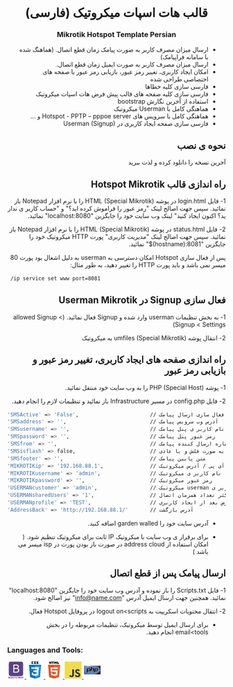 <h1 align="center">قالب هات اسپات میکروتیک (فارسی)</h1>
<h3 align="center">Mikrotik Hotspot Template Persian</h3>


<div dir="rtl">
 
* ارسال میزان مصرف کاربر به صورت پیامک زمان قطع اتصال. (هماهنگ شده با سامانه فراپیامک)
* ارسال میزان مصرف کاربر به صورت ایمیل زمان قطع اتصال.
* امکان ایجاد کاربری، تغییر رمز عبور، بازیابی رمز عبور با صفحه های اختصاصی طراحی شده
* فارسی سازی کلیه خطاها
* فارسی سازی کلیه صفحه های قالب پیش فرض هات اسپات میکروتیک
* استفاده از آخرین نگارش bootstrap
* هماهنگی کامل با Userman میکروتیک
* هماهنگی کامل با سرویس های Hotspot - PPTP – pppoe server و ...
* فارسی سازی صفحه ایجاد کاربری در Userman (Signup)

 
## نحوه ی نصب

آخرین نسخه را دانلود کرده و لذت ببرید


## راه اندازی قالب Hotspot Mikrotik 


1- فایل login.html در پوشه HTML (Special Mikrotik) را با نرم افزار Notepad باز نمائید. سپس جهت اصالح لینک "رمز عبور را فراموش 
کرده اید؟" و "حساب کاربر ی ندار ید؟ اکنون ایجاد کنید" لینک وب سایت خود را جایگزین "localhost:8080" 
نمائید.

 2- فایل status.html در پوشه HTML (Special Mikrotik) را با نرم افزار Notepad باز نمائید. سپس جهت اصالح لینک "مدیریت کاربری" 
پورت HTTP میکروتیک خود را جایگزین "8081:(hostname)$" نمائید.
 
  پس از فعال سازی Hotspot امکان دسترسی به userman به دلیل اشغال بود پورت 80 میسر نمی باشد و 
باید پورت HTTP را تغییر دهید، به طور مثال:

</div>

```bash
 /ip service set www port=8081
```
 
 <div dir="rtl">
 
## فعال سازی Signup در Userman Mikrotik
 
1- به بخش تنظیمات userman وارد شده و Signup فعال نمائید. (allowed Signup < Signup < Settings)

2- انتقال پوشه umfiles (Special Mikrotik) به میکروتیک 

 ## راه اندازی صفحه های ایجاد کاربری، تغییر رمز عبور و بازیابی رمز عبور
 
 1- پوشه PHP (Special Host) را به وب سایت خود منتقل نمائید.
 
 2- فایل config.php در مسیر Infrastructure باز نمائید و تنظیمات لازم را انجام دهید.
</div>

```bash
'SMSActive' => 'False',                       // فعال یا غیر فعال سازی ارسال پیامک
'SMSaddress' => '',                           // آدرس وب سرویس پیامک
'SMSusername' => '',                          // نام کاربر ی پنل پیامک
'SMSpassword' => '',                          // رمز عبور پنل پیامک 
'SMSfrom' => '',                              // شماره ارسال کننده پیامک
'SMSisflash' => false,                        // نوع ارسال: به صورت فلش و یا عادی
'SMSfooter' => '',                            // متن پایین پیامک
'MIKROTIKip' => '192.168.88.1',               // آی پی / آدرس میکروتیک
'MIKROTIKusername' => 'admin',                // نام کاربر ی میکروتیک
'MIKROTIKpassword' => '',                     // رمز عبور میکروتیک 
'USERMANcustomer' => 'admin',                 // میکروتیک userman نام کاربر ی 
'USERMANsharedUsers' => '1',                  // حداکثر تعداد همزمان اتصال
'USERMANprofile' => 'TEST',                   // پروفایل پیش فرض بعد از ایجاد کاربری
'AddressBack' => 'http://192.168.88.1/'       // آدرس بازگشت
```
 <div dir="rtl">
 
 * آدرس سایت خود را garden walled اضافه کنید.
 
 *  برای برقرار ی وب سایت با میکروتیک IP ثابت برای میکروتیک تنظیم شود. ( امکان استفاده از address cloud در صورت باز 
بودن پورت در isp میسر می باشد )
 
## ارسال پیامک پس از قطع اتصال 

 1- فایل Scripts.txt را باز نموده و آدرس وب سایت خود را جایگزین "localhost:8080" نمائید. همچنین جهت 
ارسال ایمیل آدرس "info@name.com" نیز اصالح شود.
 
 2- انتقال محتویات اسکریپت به logout on<scripts در پروفایل Hotspot فعال.

 * برای ارسال ایمیل توسط میکروتیک، تنظیمات مربوطه را در بخش email<tools انجام دهید.


</div>
 
<h3 align="left">Languages and Tools:</h3>
<p align="left"> <a href="https://getbootstrap.com" target="_blank"> <img src="https://raw.githubusercontent.com/devicons/devicon/master/icons/bootstrap/bootstrap-plain-wordmark.svg" alt="bootstrap" width="40" height="40"/> </a> <a href="https://www.w3schools.com/css/" target="_blank"> <img src="https://raw.githubusercontent.com/devicons/devicon/master/icons/css3/css3-original-wordmark.svg" alt="css3" width="40" height="40"/> </a> <a href="https://www.w3.org/html/" target="_blank"> <img src="https://raw.githubusercontent.com/devicons/devicon/master/icons/html5/html5-original-wordmark.svg" alt="html5" width="40" height="40"/> </a> <a href="https://developer.mozilla.org/en-US/docs/Web/JavaScript" target="_blank"> <img src="https://raw.githubusercontent.com/devicons/devicon/master/icons/javascript/javascript-original.svg" alt="javascript" width="40" height="40"/> </a> <a href="https://www.php.net" target="_blank"> <img src="https://raw.githubusercontent.com/devicons/devicon/master/icons/php/php-original.svg" alt="php" width="40" height="40"/> </a> </p>
